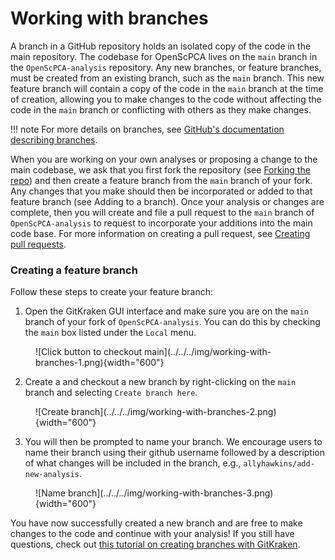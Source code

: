 # Working with branches

A branch in a GitHub repository holds an isolated copy of the code in the main repository.
The codebase for OpenScPCA lives on the `main` branch in the `OpenScPCA-analysis` repository.
Any new branches, or feature branches, must be created from an existing branch, such as the `main` branch.
This new feature branch will contain a copy of the code in the `main` branch at the time of creation, allowing you to make changes to the code without affecting the code in the `main` branch or conflicting with others as they make changes.

!!! note
    For more details on branches, see [GitHub's documentation describing branches](https://docs.github.com/en/pull-requests/collaborating-with-pull-requests/proposing-changes-to-your-work-with-pull-requests/about-branches).

When you are working on your own analyses or proposing a change to the main codebase, we ask that you first fork the repository (see [Forking the repo](STUB-LINK)) and then create a feature branch from the `main` branch of your fork.
Any changes that you make should then be incorporated or added to that feature branch (see Adding to a branch).
Once your analysis or changes are complete, then you will create and file a pull request to the `main` branch of `OpenScPCA-analysis` to request to incorporate your additions into the main code base.
For more information on creating a pull request, see [Creating pull requests](STUB-LINK).

### Creating a feature branch

Follow these steps to create your feature branch:

1. Open the GitKraken GUI interface and make sure you are on the `main` branch of your fork of `OpenScPCA-analysis`.
You can do this by checking the `main` box listed under the `Local` menu.

<figure markdown="span">
    ![Click button to checkout main](../../../img/working-with-branches-1.png){width="600"}
</figure>

2. Create a and checkout a new branch by right-clicking on the `main` branch and selecting `Create branch here`.

<figure markdown="span">
    ![Create branch](../../../img/working-with-branches-2.png){width="600"}
</figure>

3. You will then be prompted to name your branch.
We encourage users to name their branch using their github username followed by a description of what changes will be included in the branch, e.g., `allyhawkins/add-new-analysis`.

<figure markdown="span">
    ![Name branch](../../../img/working-with-branches-3.png){width="600"}
</figure>

You have now successfully created a new branch and are free to make changes to the code and continue with your analysis!
If you still have questions, check out [this tutorial on creating branches with GitKraken](https://www.gitkraken.com/learn/git/problems/create-git-branch).

